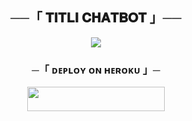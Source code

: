 <h2 align="center">
    ──「 𝐓𝐈𝐓𝐋𝐈 𝐂𝐇𝐀𝐓𝐁𝐎𝐓 」──
</h2>
<p align="center">
  <img src="https://te.legra.ph/file/bf5bf0b62b785efabcbba.jpg">
</p>

<h3 align="center">
    ─「 ᴅᴇᴩʟᴏʏ ᴏɴ ʜᴇʀᴏᴋᴜ 」─
</h3>

<p align="center"><a href="https://dashboard.heroku.com/new?template=https://github.com/SexyException/TitliChatBot"> <img src="https://img.shields.io/badge/Deploy%20On%20Heroku-black?style=for-the-badge&logo=heroku" width="220" height="38.45"/></a></p>
